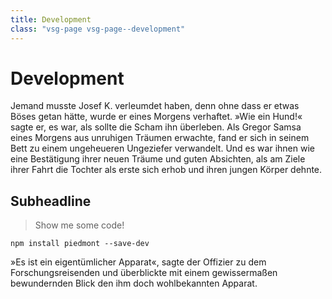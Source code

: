 ```yaml
---
title: Development
class: "vsg-page vsg-page--development"
---
```



# Development

Jemand musste Josef K. verleumdet haben, denn ohne dass er etwas Böses getan hätte, wurde er eines Morgens verhaftet. 
»Wie ein Hund!« sagte er, es war, als sollte die Scham ihn überleben. Als Gregor Samsa eines Morgens aus unruhigen 
Träumen erwachte, fand er sich in seinem Bett zu einem ungeheueren Ungeziefer verwandelt. Und es war ihnen wie eine 
Bestätigung ihrer neuen Träume und guten Absichten, als am Ziele ihrer Fahrt die Tochter als erste sich erhob und 
ihren jungen Körper dehnte.

## Subheadline

> Show me some code!

```shell
npm install piedmont --save-dev
```

»Es ist ein eigentümlicher Apparat«, sagte der Offizier zu dem Forschungsreisenden und überblickte mit einem 
gewissermaßen bewundernden Blick den ihm doch wohlbekannten Apparat. 